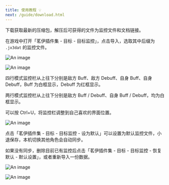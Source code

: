 ```yaml
---
title: 使用教程 💡
next: /guide/download.html
---
```


下载获取最新的压缩包，解压后可获得的文件为监控文件和文档链接。

在游戏中打开「茗伊插件集 - 目标 - 目标监控」，点击导入，选取其中后缀为 `.jx3dat` 的监控文件。

![An image](https://gcore.jsdelivr.net/gh/dunhuixiao/LiyuTargetMon@docs/image/1.png)

![An image](https://gcore.jsdelivr.net/gh/dunhuixiao/LiyuTargetMon@docs/image/2.png)

四行模式监控栏从上往下分别是敌方 Buff、敌方 Debuff、自身 Buff、自身 Debuff，Buff 为白框显示，Debuff 为红框显示。

两行模式监控栏从上往下分别是敌方 Buff / Debuff、自身 Buff / Debuff，均为白框显示。

可以按 Ctrl+U，将监控栏调整到自己喜欢的界面位置。

![An image](https://gcore.jsdelivr.net/gh/dunhuixiao/LiyuTargetMon@docs/image/3.png)

点击「茗伊插件集 - 目标 - 目标监控 - 设为默认」可以设置为默认监控文件，小退保存，本机切换其他角色会自动同步。

如果没有同步，删除目前已有监控后点击「茗伊插件集 - 目标 - 目标监控 - 恢复默认 - 默认设置」，或者重新导入一份数据。

![An image](https://gcore.jsdelivr.net/gh/dunhuixiao/LiyuTargetMon@docs/image/4.png)

![An image](https://gcore.jsdelivr.net/gh/dunhuixiao/LiyuTargetMon@docs/image/5.png)
